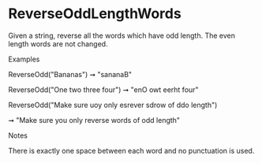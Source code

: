# ReverseOddLengthWords

Given a string, reverse all the words which have odd length. The even length words are not changed.

Examples

ReverseOdd("Bananas") ➞ "sananaB"

ReverseOdd("One two three four") ➞ "enO owt eerht four"

ReverseOdd("Make sure uoy only esrever sdrow of ddo length")

➞ "Make sure you only reverse words of odd length"

Notes

There is exactly one space between each word and no punctuation is used.
